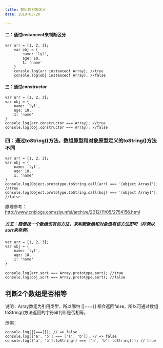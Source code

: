 ```yaml
---
title: 数组和对象区分
date: 2018-03-20

---
```


#### 二：通过instanceof来判断区分

	var arr = [1, 2, 3];
        var obj = {
            name: 'lyl',
            age: 18,
            1: 'name'
        }
        console.log(arr instanceof Array); //true
        console.log(obj instanceof Array); //false

#### 三：通过constructor

	var arr = [1, 2, 3];
	var obj = {
	    name: 'lyl',
	    age: 18,
	    1: 'name'
	}
	console.log(arr.constructor === Array); //true
	console.log(obj.constructor === Array); //false

### 四：通过toString()方法，数组原型和对象原型定义的toString()方法不同

	var arr = [1, 2, 3];
	var obj = {
		name: 'lyl',
		age: 18,
		1: 'name'
	}
	console.log(Object.prototype.toString.call(arr) === '[object Array]'); //true
	console.log(Object.prototype.toString.call(boj) === '[object Array]'); //false

原理参考：http://www.cnblogs.com/ziyunfei/archive/2012/11/05/2754156.html

##### 方五：随便找一个数组仅有的方法，来判断数组和对象谁有该方法即可（样例以sort来举例）

	var arr = [1, 2, 3];
	var obj = {
		name: 'lyl',
		age: 18,
		1: 'name'
	}
	　　
	console.log(arr.sort === Array.prototype.sort); //true
	console.log(obj.sort === Array.prototype.sort); //false



## 判断2个数组是否相等

说明：Array数组为引用类型，所以哪怕 []===[] 都会返回false，所以可通过数组toString()方法返回的字符串判断是否相等。

示例：

	console.log([]===[]); // => false
	console.log(['a', 'b'] === ['a', 'b']); // => false
	console.log(['a', 'b'].toString() === ['a', 'b'].toString()); // true